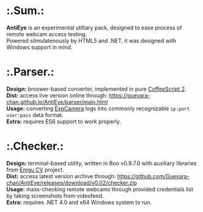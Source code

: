 # :.Sum.:
__AntiEye__ is an experimental utiltary pack, designed to ease process of remote webcam access testing.  
Powered silmulatenously by HTML5 and .NET, it was designed with Windows support in mind.

# :.Parser.:
__Design:__ broswer-based converter, implemented in pure [CoffeeScript 2](https://coffeescript.org/v2/).  
__Dist:__ access live version online through: https://guevara-chan.github.io/AntiEye/parser/main.html  
__Usage:__ converting [ExpCamera](https://github.com/d38k8/expcamera) logs into commonly recognizable `ip:port user:pass` data format.  
__Extra:__ requires ES6 support to work properly.

# :.Checker.:
__Design:__ terminal-based utility, written in Boo v0.9.7.0 with auxiliary libraries from [Emgu CV](www.emgu.com) project.  
__Dist:__ access latest version archive through: https://github.com/Guevara-chan/AntiEye/releases/download/v0.02/checker.zip  
__Usage:__ mass-checking remote webcams through provided credentials list by taking screenshots from videofeed.  
__Extra:__ requires .NET 4.0 and x64 Windows system to run.
